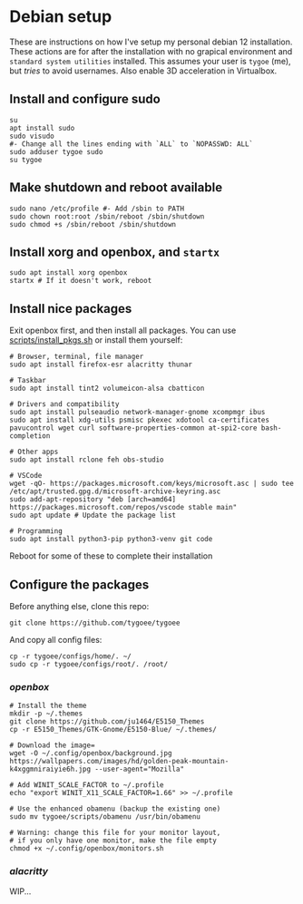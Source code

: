 # Debian setup

These are instructions on how I've setup my personal debian 12 installation. These actions are for after the installation with no grapical environment and `standard system utilities` installed. This assumes your user is `tygoe` (me), but _tries_ to avoid usernames. Also enable 3D acceleration in Virtualbox.

## Install and configure sudo

```shell
su
apt install sudo
sudo visudo
#- Change all the lines ending with `ALL` to `NOPASSWD: ALL`
sudo adduser tygoe sudo
su tygoe
```

## Make shutdown and reboot available

```shell
sudo nano /etc/profile #- Add /sbin to PATH
sudo chown root:root /sbin/reboot /sbin/shutdown
sudo chmod +s /sbin/reboot /sbin/shutdown
```

## Install xorg and openbox, and `startx`

```shell
sudo apt install xorg openbox
startx # If it doesn't work, reboot
```

## Install nice packages

Exit openbox first, and then install all packages. You can use [scripts/install_pkgs.sh](../scripts/install_pkgs.sh) or install them yourself:

```shell
# Browser, terminal, file manager
sudo apt install firefox-esr alacritty thunar

# Taskbar
sudo apt install tint2 volumeicon-alsa cbatticon

# Drivers and compatibility
sudo apt install pulseaudio network-manager-gnome xcompmgr ibus
sudo apt install xdg-utils psmisc pkexec xdotool ca-certificates pavucontrol wget curl software-properties-common at-spi2-core bash-completion

# Other apps
sudo apt install rclone feh obs-studio

# VSCode
wget -qO- https://packages.microsoft.com/keys/microsoft.asc | sudo tee /etc/apt/trusted.gpg.d/microsoft-archive-keyring.asc
sudo add-apt-repository "deb [arch=amd64] https://packages.microsoft.com/repos/vscode stable main"
sudo apt update # Update the package list

# Programming
sudo apt install python3-pip python3-venv git code
```

Reboot for some of these to complete their installation

## Configure the packages

Before anything else, clone this repo:

```shell
git clone https://github.com/tygoee/tygoee
```

And copy all config files:

```shell
cp -r tygoee/configs/home/. ~/
sudo cp -r tygoee/configs/root/. /root/
```

### _openbox_

```shell
# Install the theme
mkdir -p ~/.themes
git clone https://github.com/ju1464/E5150_Themes
cp -r E5150_Themes/GTK-Gnome/E5150-Blue/ ~/.themes/

# Download the image=
wget -O ~/.config/openbox/background.jpg https://wallpapers.com/images/hd/golden-peak-mountain-k4xggmniraiyie6h.jpg --user-agent="Mozilla"

# Add WINIT_SCALE_FACTOR to ~/.profile
echo "export WINIT_X11_SCALE_FACTOR=1.66" >> ~/.profile

# Use the enhanced obamenu (backup the existing one)
sudo mv tygoee/scripts/obamenu /usr/bin/obamenu

# Warning: change this file for your monitor layout,
# if you only have one monitor, make the file empty
chmod +x ~/.config/openbox/monitors.sh
```

### _alacritty_

WIP...

<!-- How I installed from gnome-look.org:
mkdir -p ~/.themes/
curl -Lfs https://www.gnome-look.org/p/1330547/loadFiles | jq -r '.files | first.version as $v | .[] | select(.version == $v).url' | perl -pe 's/\%(\w\w)/chr hex $1/ge' | grep "E5150-Blue" | xargs wget
tar -xf E5150-Blue.tar.gz -C ~/.themes/
-->

